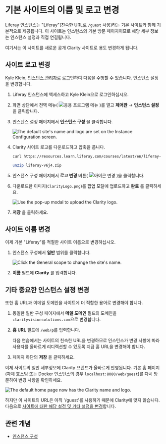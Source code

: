 # 기본 사이트의 이름 및 로고 변경

Liferay 인스턴스는 "Liferay"(친숙한 URL로 `/guest` 사용)라는 기본 사이트와 함께 기본적으로 제공됩니다. 이 사이트는 인스턴스의 기본 방문 페이지이므로 해당 세부 정보는 인스턴스 설정과 직접 연결됩니다.

여기서는 이 사이트를 새로운 공개 Clarity 사이트로 용도 변경하게 됩니다.

## 사이트 로고 변경

Kyle Klein, [인스턴스 관리자](https://learn.liferay.com/w/courses/liferay-administrator/users-accounts-organizations/managing-users#create-an-administrator)로 로그인하여 다음을 수행할 수 있습니다. 인스턴스 설정을 변경합니다.

1. Liferay 인스턴스에 액세스하고 Kyle Klein으로 로그인하십시오.

1. 화면 상단에서 전역 메뉴( ![응용 프로그램 메뉴](../../images/icon-applications-menu.png) )를 열고 **제어판** &rarr; **인스턴스 설정** 을 클릭합니다.

1. 인스턴스 설정 페이지에서 **인스턴스 구성** 을 클릭합니다.

   ![The default site's name and logo are set on the Instance Configuration screen.](./changing-the-default-sites-name-and-logo/images/01.png)

1. Clarity 사이트 로고를 다운로드하고 압축을 풉니다.

   ```bash
   curl https://resources.learn.liferay.com/courses/latest/en/liferay-v6j4.zip -O
   ```

   ```bash
   unzip liferay-v6j4.zip
   ```

1. 인스턴스 구성 페이지에서 **로고 변경** 버튼( ![아이콘 변경](../../images/icon-change.png) )을 클릭합니다.

1. 다운로드한 이미지(`ClarityLogo.png`)를 팝업 모달에 업로드하고 **완료** 를 클릭하세요.

   ![Use the pop-up modal to upload the Clarity logo.](./changing-the-default-sites-name-and-logo/images/02.png)

1. **저장** 을 클릭하세요.

## 사이트 이름 변경

이제 기본 "Liferay"를 적절한 사이트 이름으로 변경하십시오.

1. 인스턴스 구성에서 **일반** 범위를 클릭합니다.

   ![Click the General scope to change the site's name.](./changing-the-default-sites-name-and-logo/images/03.png)

1. **이름** 필드에 **Clarity** 를 입력합니다.

## 기타 중요한 인스턴스 설정 변경

또한 홈 URL과 이메일 도메인을 사이트에 더 적합한 용어로 변경해야 합니다.

1. 동일한 일반 구성 페이지에서 **메일 도메인** 필드의 도메인을 `clarityvisionsolutions.com`으로 변경합니다.

1. **홈 URL** 필드에 `/web/p`를 입력합니다.

   다음 연습에서는 사이트의 친숙한 URL을 변경하므로 인스턴스가 변경 사항에 따라 사용자를 올바르게 리디렉션할 수 있도록 지금 홈 URL을 변경해야 합니다.

1. 페이지 하단의 **저장** 을 클릭하세요.

이제 사이트의 일반 세부정보에 Clarity 브랜드가 올바르게 반영됩니다. 기본 홈 페이지(자체 호스팅 또는 Docker 인스턴스의 경우 `localhost:8080/web/guest`)를 다시 방문하여 변경 사항을 확인하세요.

![The default home page now has the Clarity name and logo.](./changing-the-default-sites-name-and-logo/images/05.png)

하지만 이 사이트의 URL은 아직 '/guest'를 사용하기 때문에 Clarity에 맞지 않습니다. 다음으로 [사이트에 대한 해당 설정 및 기타 설정을 변경](./changing-your-public-sites-settings.md)합니다.

## 관련 개념

* [인스턴스 구성](https://learn.liferay.com/w/dxp/system-administration/configuring-liferay/virtual-instances/instance-configuration)
